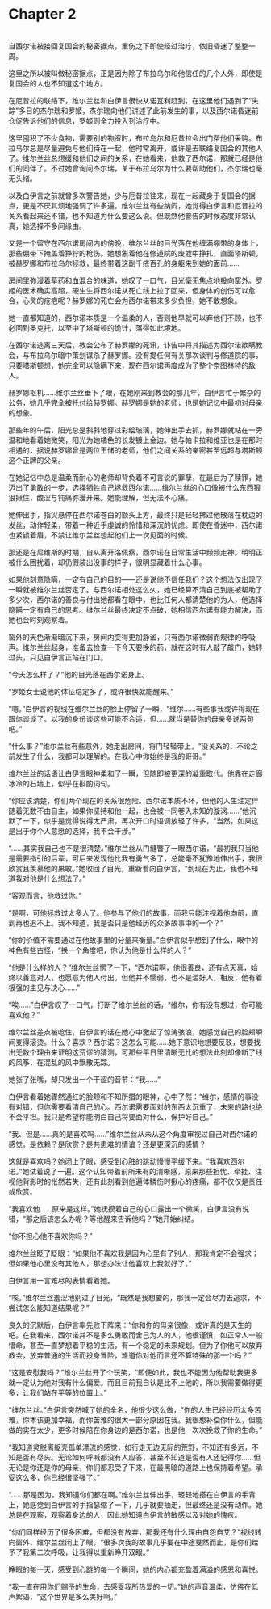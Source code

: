 # Chapter 2

<br>
自西尔诺被接回复国会的秘密据点，重伤之下即使经过治疗，依旧昏迷了整整一周。

这里之所以被叫做秘密据点，正是因为除了布拉乌尔和他信任的几个人外，即使是复国会的人也不知道这个地方。

在厄昔拉的联络下，维尔兰丝和白伊言很快从诺瓦利赶到，在这里他们遇到了“失踪”多日的杰尔瑞和罗姬，杰尔瑞向他们讲述了此前发生的事，以及西尔诺昏迷前仓促告诉他们的信息，罗姬则全力投入到治疗中。

这里囤积了不少食物，需要别的物资时，布拉乌尔和厄昔拉会出门帮他们采购。布拉乌尔总是尽量避免与他们待在一起，他时常离开，或许是去联络复国会的其他人了。维尔兰丝总想缓和他们之间的关系，在她看来，他救了西尔诺，那就已经是他们的同伴了。不过她曾询问杰尔瑞，关于布拉乌尔为什么要帮助他们，杰尔瑞也毫无头绪。

以及白伊言之前就曾多次警告她，少与厄昔拉往来，现在一起藏身于复国会的据点，更是不厌其烦地强调了许多遍。维尔兰丝有些纳闷，她觉得白伊言和厄昔拉的关系看起来还不错，也不知道为什么要这么说。但既然他警告的时候态度非常认真，她选择不多问缘由。

又是一个留守在西尔诺房间内的傍晚，维尔兰丝的目光落在他缠满绷带的身体上，那些绷带下掩盖着狰狞的枪伤。她想象着他在修道院的废墟中挣扎，直面塔斯顿，被赫罗娜和布拉乌尔拯救，最终带着这副千疮百孔的身躯来到她的面前……

房间里弥漫着草药和血混合的味道，她叹了一口气，目光毫无焦点地投向窗外。罗姬的医术确实高超，硬生生将西尔诺从死亡线上拉了回来，但身体的创伤可以愈合，心灵的疮疤呢？赫罗娜的死亡会为西尔诺带来多少负担，她不敢想象。

她一直都知道的，西尔诺本质是一个温柔的人，否则他早就可以弃他们不顾，也不必回到圣克托，以至中了塔斯顿的诡计，落得如此境地。

在西尔诺逃离三天后，教会公布了赫罗娜的死讯，讣告中将其描述为西尔诺欺瞒教会，与布拉乌尔暗中策划谋杀了赫罗娜。没有提任何有关那次谈判与修道院的事，只要塔斯顿想，他完全可以隐瞒下来，现在西尔诺再度成为了整个奈图林特的敌人。

赫罗娜枢机……维尔兰丝垂下了眼，在她刚来到教会的那几年，白伊言忙于繁杂的公务，她几乎完全被托付给赫罗娜。赫罗娜是她的老师，也是她记忆中最初对母亲的想象。

那些年的午后，阳光总是斜斜地穿过彩绘玻璃，她伸出手去抓，赫罗娜就站在一旁温和地看着她微笑，阳光为她橘色的长发镀上金边。她与帕卡拉和维亚也是在那时相遇的，据说赫罗娜曾是两位王储的老师，他们之间关系的亲密甚至远超与塔斯顿这个正牌的父亲。

在她记忆中总是温柔而耐心的老师却背负着不可言说的罪孽，在最后为了赎罪，她迈出了勇敢的一步，选择牺牲自己拯救西尔诺……维尔兰丝的心口像被什么东西狠狠揪住，酸涩与钝痛弥漫开来。她能理解，但无法不心痛。

她伸出手，指尖悬停在西尔诺苍白的额头上方，最终只是轻轻拂过他散落在枕边的发丝，动作轻柔，带着一种近乎虔诚的怜惜和深沉的忧虑。即使在昏迷中，西尔诺也紧锁着眉，不禁让维尔兰丝想起他们上一次见面的时候。

那还是在尼维斯的时期，自从离开洛佩察，西尔诺在日常生活中频频走神。明明正被什么困扰着，却仍假装出没事的样子，很明显藏着什么心事。

如果他刻意隐瞒，一定有自己的目的——还是说他不信任我们？这个想法仅出现了一瞬就被维尔兰丝否定了。与西尔诺相处这么久，她已经算不清自己到底被帮助了多少次，西尔诺的善良与付出她都看在眼中，也比任何人都清楚他的为人，他选择隐瞒一定有自己的思考。维尔兰丝最终决定不点破，她相信西尔诺有能力解决，而她也会时刻观察着。

窗外的天色渐渐暗沉下来，房间内变得更加静谧，只有西尔诺微弱而规律的呼吸声。维尔兰丝起身，准备去检查一下今天要换的药，就在这时有人敲了敲门，她转过头，只见白伊言正站在门口。

“今天怎么样了？”他的目光落在西尔诺身上。

“罗姬女士说他的体征稳定多了，或许很快就能醒来。”

“嗯。”白伊言的视线在维尔兰丝的脸上停留了一瞬，“维尔……有些事我或许得现在跟你谈谈了。以我的身份谈这些可能不合适，但……就当是替你的母亲多说两句吧。”

“什么事？”维尔兰丝有些意外，她走出房间，将门轻轻带上，“没关系的，不论之前发生了什么，我都可以理解的。在我心中你始终是我的哥哥。”

维尔兰丝的话语让白伊言眼神柔和了一瞬，但随即被更深的凝重取代。他靠在走廊冰冷的石墙上，似乎在斟酌词句。

“你应该清楚，你们两个现在的关系很危险。西尔诺本质不坏，但他的人生注定伴随着无数不由自主，如果你坚持和他一起，也会被一同卷入未知的漩涡……”他沉默了一下，似乎是觉得说得太严肃，再次开口时语调放轻了许多，“当然，如果这是出于你个人意愿的选择，我不会干涉。”

“……其实我自己也不是很清楚。”维尔兰丝从门缝瞥了一眼西尔诺，“最初我只当他是需要指引的后辈，可后来发现他比我有勇气多了，总能毫不犹豫地伸出手，我很欣赏且羡慕他的果敢。”她收回了目光，重新看向白伊言，“到现在为止，我也不知道我对他是什么想法了。”

“客观而言，他救过你。”

“是啊，可他拯救过太多人了。他参与了他们的故事，而我只能注视着他向前，直到再也追不上。我不知道，我是否只是他经历的众多故事中的一个？”

“你的价值不需要通过在他故事里的分量来衡量。”白伊言似乎想到了什么，眼中的神色有些古怪，“换一个角度吧，你认为他是什么样的人？”

“他是什么样的人？”维尔兰丝愣了一下，“西尔诺啊，他很善良，还有点天真，始终以善意对人，也愿意为他人付出。但他并不懦弱，也不是滥好人，相反，他有着极强的主见与决心……”

“唉……”白伊言叹了一口气，打断了维尔兰丝的话，“维尔，你有没有想过，你可能喜欢他？”

维尔兰丝差点被呛住，白伊言的话在她心中激起了惊涛骇浪，她感觉自己的脸颊瞬间变得滚烫。什么？喜欢？西尔诺？这怎么可能……她下意识地想要反驳，想要找出无数个理由来证明这荒谬的猜测，可那些平日里清晰无比的想法此刻却像断了线的风筝，在混乱的风中飘散无踪。

她张了张嘴，却只发出一个干涩的音节：“我……”

白伊言看着她骤然通红的脸颊和不知所措的眼神，心中了然：“维尔，感情的事没有对错，但你需要看清自己的心。西尔诺需要面对的东西太沉重了，未来的路也绝不会平坦。我只是希望你能明白自己将要面对什么，保护好自己。”

“我、但是……真的是喜欢吗……”维尔兰丝从未从这个角度审视过自己对西尔诺的感觉。是依赖？是欣赏？是共患难的情谊？还是更深沉的感情？

这就是喜欢吗？她闭上了眼，感受到心脏的跳动慢慢平缓下来。“我喜欢西尔诺。”她试着说了一遍。这个认知带着前所未有的清晰感，原来那些担忧、牵挂、注视他背影时的怅然若失，还有此刻看到他遍体鳞伤时揪心的疼痛，都不仅仅是责任或欣赏。

“我喜欢他……原来是这样。”她抚摸着自己的心口露出一个微笑，白伊言没有说错，“那之后该怎么办呢？等他醒来告诉他吗？”她开始纠结。

“你不担心他不喜欢你吗？”

维尔兰丝眨了眨眼：“如果他不喜欢我是因为心里有了别人，那我肯定不会强求；但如果他心里没有其他人，那想办法让他喜欢上我就好了。”

白伊言用一言难尽的表情看着她。

“咳。”维尔兰丝羞涩地别过了目光，“既然是我想要的，那我一定会尽力去追求，不尝试怎么能知道结果呢？”

良久的沉默后，白伊言率先败下阵来：“你和你的母亲很像，或许真的是天生的吧。在我看来，西尔诺并不是多么勇敢而舍己为人的人，他很谨慎，如正常人一般惜命，甚至一直梦想着平稳的生活，有一个稳定的未来规划。但为了你他可以放弃教会，放弃普通的生活而投身冒险，难道你对他而言还不算特殊的那一个吗？”

“这是安慰我吗？”维尔兰丝开了个玩笑，“即便如此，我也不能因为他帮助我更多就一定认为他对我有什么偏爱。而且目前我自认是比不上他的，所以我需要做得更多，让我们站在平等的位置上。”

“维尔兰丝。”白伊言突然喊了她的全名，他很少这么做，“你的人生已经经历太多苦难，你本该更加幸福，而你苦难的很大一部分原因在我。我很想补偿你什么，但能做的实在太少，更多时候陪在你身边的是西尔诺，也是他一次次挽救了你的生命。”

“我知道灵脱离躯壳孤单漂流的感觉，如行走无边无际的荒野，不知还有多远，不知是否有尽头。无论如何呼喊都没有人应答，甚至不知道是否有人还记得你……但无论是你还是你的母亲，你们都忍受了下来，在最黑暗的道路上也保持着希望。承受这么多，你已经很坚强了。”

“……那是因为，我知道你们都在啊。”维尔兰丝伸出手，轻轻地搭在白伊言的手背上，她感觉到白伊言的手指瑟缩了一下，几乎就要抽走，但最终还是没有动作。她总是在观察，观察着身边的人，因此她知道白伊言的敏感以及对她的愧疚。

“你们同样经历了很多困难，但都没有放弃，那我还有什么理由自怨自艾？”视线转向窗外，维尔兰丝闭上了眼，“很多次我的故事几乎要在中途戛然而止，是你们给予了我第二次呼吸，让我得以重新睁开双眼。”

睁眼的每一天，感受到心跳的每一个瞬间，她的内心都充盈着满溢的感恩和喜悦。

“我一直在用你们赐予的生命，去感受我所热爱的一切。”她的声音温柔，仿佛在低声絮语，“这个世界是多么美好啊。”
